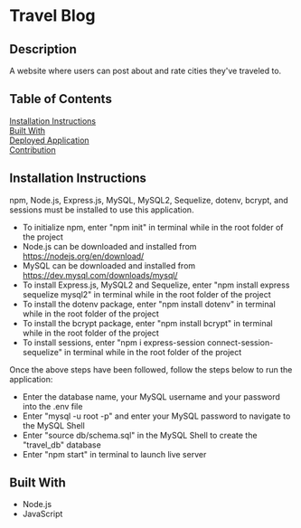 # Travel Blog

## Description
A website where users can post about and rate cities they've traveled to.

## Table of Contents
[Installation Instructions](#installation-instructions)   
[Built With](#built-with)  
[Deployed Application](#deployed-application)  
[Contribution](#contribution)  

## Installation Instructions
npm, Node.js, Express.js, MySQL, MySQL2, Sequelize, dotenv, bcrypt, and sessions must be installed to use this application.

* To initialize npm, enter "npm init" in terminal while in the root folder of the project
* Node.js can be downloaded and installed from https://nodejs.org/en/download/  
* MySQL can be downloaded and installed from https://dev.mysql.com/downloads/mysql/
* To install Express.js, MySQL2 and Sequelize, enter "npm install express sequelize mysql2" in terminal while in the root folder of the project
* To install the dotenv package, enter "npm install dotenv" in terminal while in the root folder of the project
* To install the bcrypt package, enter "npm install bcrypt" in terminal while in the root folder of the project 
* To install sessions, enter "npm i express-session connect-session-sequelize" in terminal while in the root folder of the project 

Once the above steps have been followed, follow the steps below to run the application: 
* Enter the database name, your MySQL username and your password into the .env file
* Enter "mysql -u root -p" and enter your MySQL password to navigate to the MySQL Shell
* Enter "source db/schema.sql" in the MySQL Shell to create the "travel_db" database
* Enter "npm start" in terminal to launch live server

## Built With
* Node.js
* JavaScript